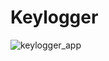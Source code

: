 # Keylogger
![keylogger_app](https://cdn.discordapp.com/attachments/1127659724192628898/1208674659806220348/Screenshot_2024-02-18_124422.png?ex=65e424fe&is=65d1affe&hm=107498efb0b43fc925e6ae4609542725b45580b4a51aac83789a8ad17e5f0733&)
